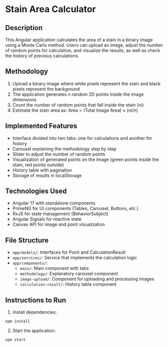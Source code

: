 # Stain Area Calculator

## Description

This Angular application calculates the area of a stain in a binary image using a Monte Carlo method. Users can upload an image, adjust the number of random points for calculation, and visualize the results, as well as check the history of previous calculations.

## Methodology

1. Upload a binary image where white pixels represent the stain and black pixels represent the background
2. The application generates n random 2D points inside the image dimensions
3. Count the number of random points that fall inside the stain (ni)
4. Estimate the stain area as: Area = (Total Image Area) × (ni/n)

## Implemented Features

- Interface divided into two tabs: one for calculations and another for history
- Carousel explaining the methodology step by step
- Slider to adjust the number of random points
- Visualization of generated points on the image (green points inside the stain, red points outside)
- History table with pagination
- Storage of results in localStorage

## Technologies Used

- Angular 17 with standalone components
- PrimeNG for UI components (Tables, Carousel, Buttons, etc.)
- RxJS for state management (BehaviorSubject)
- Angular Signals for reactive state
- Canvas API for image and point visualization

## File Structure

- `app/models/`: Interfaces for Point and CalculationResult
- `app/services/`: Service that implements the calculation logic
- `app/components/`: 
  - `main/`: Main component with tabs
  - `methodology/`: Explanatory carousel component
  - `image-upload/`: Component for uploading and processing images
  - `calculation-result/`: History table component

## Instructions to Run

1. Install dependencies:
```
npm install
```

2. Start the application:
```
npm start
``` 